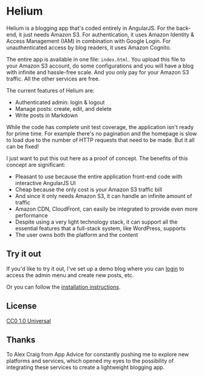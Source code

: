 # Helium

Helium is a blogging app that's coded entirely in AngularJS. For the back-end, it just needs Amazon S3. For authentication, it uses Amazon Identity & Access Management (IAM) in combination with Google Login. For unauthenticated access by blog readers, it uses Amazon Cognito.

The entire app is available in one file: `index.html`. You upload this file to your Amazon S3 account, do some configurations and you will have a blog with infinite and hassle-free scale. And you only pay for your Amazon S3 traffic. All the other services are free.

The current features of Helium are:

* Authenticated admin: login & logout
* Manage posts: create, edit, and delete
* Write posts in Markdown

While the code has complete unit test coverage, the application isn't ready for prime time. For example there's no pagination and the homepage is slow to load due to the number of HTTP requests that need to be made. But it all can be fixed! 

I just want to put this out here as a proof of concept. The benefits of this concept are significant:

* Pleasant to use because the entire application front-end code with interactive AngularJS UI
* Cheap because the only cost is your Amazon S3 traffic bill
* And since it only needs Amazon S3, it can handle an infinite amount of traffic
* Amazon CDN, CloudFront, can easily be integrated to provide even more performance
* Despite using a very light technology stack, it can support all the essential features that a full-stack system, like WordPress, supports
* The user owns both the platform and the content

## Try it out

If you'd like to try it out, I've set up a demo blog where you can [login](http://helium-demo.s3-website-us-east-1.amazonaws.com/#!/login) to access the admin menu and create new posts, etc.

Or you can follow the [installation instructions](https://github.com/msafi/helium/wiki/Installation).

## License

[CC0 1.0 Universal](http://creativecommons.org/publicdomain/zero/1.0/)

## Thanks

To Alex Craig from App Advice for constantly pushing me to explore new platforms and services, which opened my eyes to the possibility of integrating these services to create a lightweight blogging app.